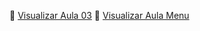 🔗 [Visualizar Aula 03](https://thesamueldopke.github.io/HTML-PJP/aulas/Aula03-07-08-25/index.html)
🔗 [Visualizar Aula Menu](https://thesamueldopke.github.io/HTML-PJP/aulas/Aula4-online-menu/index.html)
